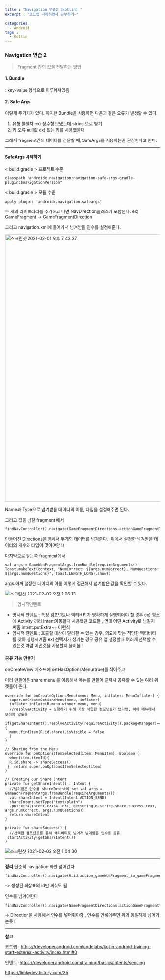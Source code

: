 ```yaml
---
title : "Navigation 연습2 (kotlin) "
excerpt : "코드랩 따라하면서 공부하기~"

categories:
  - Android
tags :
  - Kotlin
---
```


### Navigation 연습 2

>Fragment 간의 값을 전달하는 방법

#### 1. Bundle 
: key-value 형식으로 이루어져있음

#### 2. Safe Args

이렇게 두가지가 있다. 하지만
Bundle을 사용하면 다음과 같은 오류가 발생할 수 있다.
1) 유형 불일치
ex) 정수형 보냈는데 string 으로 받기 
2) 키 오류 null값 
ex) 없는 키를 사용했을때  

그래서 fragment간의 데이터를 전달할 때, SafeArgs를 사용하는걸 권장한다고 한다. 

---
 
 #### SafeArgs 시작하기

< build.gradle > 프로젝트 수준
~~~
classpath "androidx.navigation:navigation-safe-args-gradle-plugin:$navigationVersion"
~~~

< build.gradle > 모듈 수준

```
apply plugin: 'androidx.navigation.safeargs'
```
 
 두 개의 라이브러리를 추가하고 나면
NavDirection클래스가 포함된다.
ex) GameFragment -> GameFragmentDirection 

그리고 navigation.xml에 들어가서 넘겨받을 인수를 설정해준다.

<img width="868" alt="스크린샷 2021-02-01 오후 7 43 37" src="https://user-images.githubusercontent.com/53978090/106448417-15625480-64c6-11eb-859e-2250d8bb48fb.png">

Name과 Type으로 넘겨받을 데이터의 이름, 타입을 설정해주면 된다.

그리고 값을 넘길 fragment 에서 
~~~
findNavController().navigate(GameFragmentDirections.actionGameFragmentToGameWonFragment(numQuestions,questionIndex))
~~~
만들어진 Directions을 통해서 두개의 데이터를 넘겨준다. (위에서 설정한 넘겨받을 데이터의 개수와 타입이 맞아야함 !)

마지막으로 받는쪽 fragment에서 
~~~
val args = GameWonFragmentArgs.fromBundle(requireArguments())
Toast.makeText(context, "NumCorrect: ${args.numCorrect}, NumQuestions: ${args.numQuestions}", Toast.LENGTH_LONG).show()
~~~
args.아까 설정한 데이터의 이름 이렇게 접근해서 넘겨받은 값을 확인할 수 있다. 

![스크린샷 2021-02-02 오전 1 06 13](https://user-images.githubusercontent.com/53978090/106484343-e0202b80-64f2-11eb-9e6d-a7235760511b.png)

> 암시적인텐트

- 명시적 인텐트 
 : 특정 컴포넌트나 액티비티가 명확하게 실행되어야 할 경우
 ex) 평소에 Activity 끼리 Intent이동할때 사용했던 코드들 , 옆에 어떤 Activity로 넘길지 써줌 
 intent.putExtra~~ 이런식
- 암시적 인텐트
: 호출할 대상이 달라질 수 있는 경우, 의도에 맞는 적당한 액티비티를 찾아 실행시켜줌 
ex) 선택지가 생기는 경우
 공유 앱 설정할때 여러개 선택할 수 있는것 처럼 어떤것을 사용할지 물어봄 !  

#### 공유 기능 만들기

onCreateView 메소드에  setHasOptionsMenu(true)를 적어주고

미리 만들어둔 share menu 를 이용해서 메뉴를 만들어 클릭시 공유할 수 있는 여러 위젯들이 뜬다. 

~~~
override fun onCreateOptionsMenu(menu: Menu, inflater: MenuInflater) {  
  super.onCreateOptionsMenu(menu, inflater)  
  inflater.inflate(R.menu.winner_menu, menu)  
  //resolveActivity = 실행하기 위해 가장 적합한 컴포넌트가 없다면, 아예 메뉴에서 보이지 않도록   
 if(getShareIntent().resolveActivity(requireActivity().packageManager)==null){  
  menu.findItem(R.id.share).isVisible = false  
  }  
}  
  
// Sharing from the Menu  
override fun onOptionsItemSelected(item: MenuItem): Boolean {  
  when(item.itemId){  
  R.id.share -> shareSuccess()  
 }  return super.onOptionsItemSelected(item)  
}  
  
// Creating our Share Intent  
private fun getShareIntent() : Intent {  
  //넘겨받은 인수를 shareIntent에 set val args = GameWonFragmentArgs.fromBundle(requireArguments())  
  val shareIntent = Intent(Intent.ACTION_SEND)  
  shareIntent.setType("text/plain")  
  .putExtra(Intent.EXTRA_TEXT, getString(R.string.share_success_text, args.numCorrect, args.numQuestions))  
  return shareIntent  
}  
  
private fun shareSuccess() {  
  //선택한 컴포넌트를 통해 액티비티로 넘어가 넘겨받은 인수를 공유   
 startActivity(getShareIntent())  
}
~~~


![스크린샷 2021-02-02 오전 1 04 30](https://user-images.githubusercontent.com/53978090/106484107-9df6ea00-64f2-11eb-881d-b68b58d162a7.png)
	
---
**정리**
단순히 navigation 화면 넘어간다
~~~
findNavController().navigate(R.id.action_gameWonFragment_to_gameFragment)
~~~
-> 생성된 화살표의 id만 써줘도 됨 

인수를 넘겨야한다
~~~
findNavController().navigate(GameFragmentDirections.actionGameFragmentToGameWonFragment(numQuestions,questionIndex))
~~~
-> Direction을 사용해서 인수를 넣어줘야함 , 인수를 안넣어주면 위와 동일하게 넘어가는듯 !

---
**참고**

코드랩 : <https://developer.android.com/codelabs/kotlin-android-training-start-external-activity/index.html#0>

인텐트 :<https://developer.android.com/training/basics/intents/sending>

<https://limkydev.tistory.com/35>





